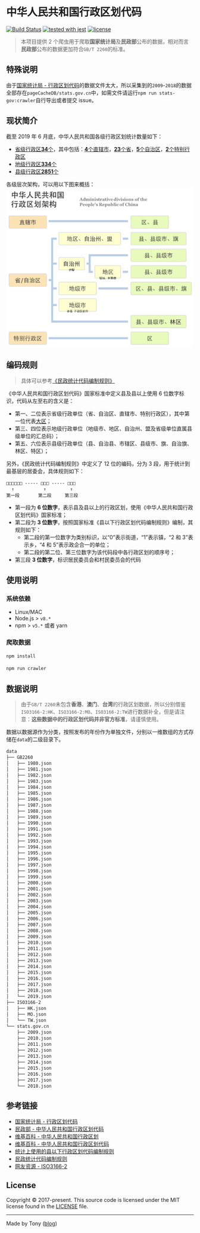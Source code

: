 # 中华人民共和国行政区划代码

[![Build Status](https://travis-ci.org/tonyc726/china-administrative-division.svg?style=flat-square&branch=master)](https://travis-ci.org/tonyc726/china-administrative-division)
[![tested with jest](https://img.shields.io/badge/tested_with-jest-99424f.svg)](https://github.com/facebook/jest)
[![license](https://img.shields.io/github/license/mashape/apistatus.svg?style=flat-square)](https://github.com/tonyc726/china-administrative-division)

> 本项目提供 2 个爬虫用于爬取**国家统计局**及**民政部**公布的数据，相对而言**民政部**公布的数据更加符合`GB/T 2260`的标准。

## 特殊说明

由于[国家统计局 - 行政区划代码](http://www.stats.gov.cn/tjsj/tjbz/tjyqhdmhcxhfdm/)的数据文件太大，所以采集到的`2009`-`2018`的数据全部存在`pageCacheDB/stats.gov.cn`中，如需文件请运行`npm run stats-gov:crawler`自行导出或者提交 issue。

## 现状简介

截至 2019 年 6 月底，中华人民共和国各级行政区划统计数量如下：

- [省级行政区**34**个](https://zh.wikipedia.org/wiki/%E4%B8%AD%E5%9B%BD%E4%B8%80%E7%BA%A7%E8%A1%8C%E6%94%BF%E5%8C%BA)，其中包括：[**4**个直辖市](https://zh.wikipedia.org/wiki/%E7%9B%B4%E8%BE%96%E5%B8%82)，[**23**个省](<https://zh.wikipedia.org/wiki/%E7%9C%81_(%E8%A1%8C%E6%94%BF%E5%8D%80%E5%8A%83)>)，[**5**个自治区](https://zh.wikipedia.org/wiki/%E8%87%AA%E6%B2%BB%E5%8C%BA)，[**2**个特别行政区](https://zh.wikipedia.org/wiki/%E7%89%B9%E5%88%AB%E8%A1%8C%E6%94%BF%E5%8C%BA)
- [地级行政区**334**个](https://zh.wikipedia.org/wiki/%E5%9C%B0%E7%BA%A7%E8%A1%8C%E6%94%BF%E5%8C%BA)
- [县级行政区**2851**个](https://zh.wikipedia.org/wiki/%E5%8E%BF%E7%BA%A7%E8%A1%8C%E6%94%BF%E5%8C%BA)

各级层次架构，可以用以下图来概括：
![中华人民共和国行政区划架构图](./docs/images/System_of_China_administrative_division.png)

## 编码规则

> 具体可以参考[《民政统计代码编制规则》](http://www.mca.gov.cn/article/sj/tjbz/a/201507/20150700854848.shtml)

《中华人民共和国行政区划代码》国家标准中定义县及县以上使用 6 位数字标识，代码从左至右的含义是：

- 第一、二位表示省级行政单位（省、自治区、直辖市、特别行政区），其中第一位代表[大区](https://zh.wikipedia.org/wiki/Category:%E4%B8%AD%E5%8D%8E%E4%BA%BA%E6%B0%91%E5%85%B1%E5%92%8C%E5%9B%BD%E8%A1%8C%E6%94%BF%E5%8C%BA%E5%88%92%E4%BB%A3%E7%A0%81)；
- 第三、四位表示地级行政单位（地级市、地区、自治州、盟及省级单位直属县级单位的汇总码）；
- 第五、六位表示县级行政单位（县、自治县、市辖区、县级市、旗、自治旗、林区、特区）；

另外，《民政统计代码编制规则》中定义了 12 位的编码，分为 3 段，用于统计到最基层的居委会，具体规则如下：

```
□□□□□□ ----- □□□ ----- □□□
  ↑           ↑         ↑
第一段       第二段     第三段
```

- 第一段为 **6 位数字**，表示县及县以上的行政区划，使用《中华人民共和国行政区划代码》国家标准；
- 第二段为 **3 位数字**，按照国家标准《县以下行政区划代码编制规则》编制，其规则如下：
  - 第二段的第一位数字为类别标识，以“0”表示街道，“1”表示镇，“2 和 3”表示乡，“4 和 5”表示政企合一的单位；
  - 第二段的第二位、第三位数字为该代码段中各行政区划的顺序号；
- 第三段 **3 位数字**，标识居民委员会和村民委员会的代码

## 使用说明

### 系统依赖

- Linux/MAC
- Node.js > `v8.*`
- npm > `v5.*` 或者 yarn

### 爬取数据

```bash
npm install

npm run crawler
```

## 数据说明

> 由于`GB/T 2260`未包含**香港**、**澳门**、**台湾**的行政区划数据，所以分别借鉴`ISO3166-2:HK`、`ISO3166-2:MO`、`ISO3166-2:TW`进行数据补全，但是请注意：**这些数据中的行政区划代码并非官方标准**，请谨慎使用。

数据以数据源作为分类，按照发布的年份作为单独文件，分别以一维数组的方式存储在`data`的二级目录下。

```
data
├── GB2260
│   ├── 1980.json
│   ├── 1981.json
│   ├── 1982.json
│   ├── 1983.json
│   ├── 1984.json
│   ├── 1985.json
│   ├── 1986.json
│   ├── 1987.json
│   ├── 1988.json
│   ├── 1989.json
│   ├── 1990.json
│   ├── 1991.json
│   ├── 1992.json
│   ├── 1993.json
│   ├── 1994.json
│   ├── 1995.json
│   ├── 1996.json
│   ├── 1997.json
│   ├── 1998.json
│   ├── 1999.json
│   ├── 2000.json
│   ├── 2001.json
│   ├── 2002.json
│   ├── 2003.json
│   ├── 2004.json
│   ├── 2005.json
│   ├── 2006.json
│   ├── 2007.json
│   ├── 2008.json
│   ├── 2009.json
│   ├── 2010.json
│   ├── 2011.json
│   ├── 2012.json
│   ├── 2013.json
│   ├── 2014.json
│   ├── 2015.json
│   ├── 2016.json
│   ├── 2017.json
│   ├── 2018.json
│   └── 2019.json
├── ISO3166-2
│   ├── HK.json
│   ├── MO.json
│   └── TW.json
└── stats.gov.cn
    ├── 2009.json
    ├── 2010.json
    ├── 2011.json
    ├── 2012.json
    ├── 2013.json
    ├── 2014.json
    ├── 2015.json
    ├── 2016.json
    ├── 2017.json
    └── 2018.json
```

## 参考链接

- [国家统计局 - 行政区划代码](http://www.stats.gov.cn/tjsj/tjbz/tjyqhdmhcxhfdm/)
- [民政部 - 中华人民共和国行政区划代码](http://www.mca.gov.cn/article/sj/xzqh)
- [维基百科 - 中华人民共和国行政区划](https://zh.wikipedia.org/wiki/%E4%B8%AD%E5%8D%8E%E4%BA%BA%E6%B0%91%E5%85%B1%E5%92%8C%E5%9B%BD%E8%A1%8C%E6%94%BF%E5%8C%BA%E5%88%92)
- [维基百科 - 中华人民共和国行政区划代码](https://zh.wikipedia.org/wiki/%E4%B8%AD%E5%8D%8E%E4%BA%BA%E6%B0%91%E5%85%B1%E5%92%8C%E5%9B%BD%E8%A1%8C%E6%94%BF%E5%8C%BA%E5%88%92%E4%BB%A3%E7%A0%81)
- [统计上使用的县以下行政区划代码编制规则](http://www.mca.gov.cn/article/sj/xzqh/1980/201507/20150715854849.shtml)
- [民政统计代码编制规则](http://www.mca.gov.cn/article/sj/xzqh/1980/201507/20150715854848.shtml)
- [网友资源 - ISO3166-2](http://www.zxinc.org/gb2260-latest.htm)

## License

Copyright © 2017-present. This source code is licensed under the MIT license found in the
[LICENSE](./LICENSE) file.

---

Made by Tony ([blog](https://itony.net))
